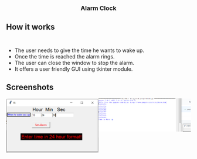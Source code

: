 <h3 align="center">Alarm Clock</h3>

## How it works <br><br>
- The user needs to give the time he wants to wake up.
- Once the time is reached the alarm rings.
- The user can close the window to stop the alarm.
- It offers a user friendly GUI using tkinter module.

## Screenshots
<img src="https://raw.githubusercontent.com/Anupreetadas/Alarm/main/assets/pic1.PNG" width="50%" align="left" >
<img src="https://raw.githubusercontent.com/Anupreetadas/Alarm/main/assets/pic2.PNG" width="50%" align="left" >
